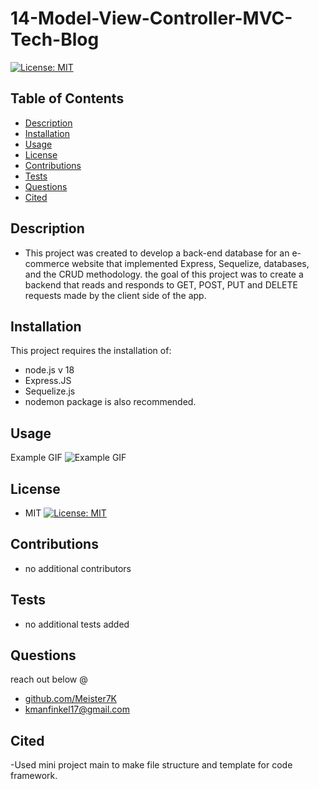 # 14-Model-View-Controller-MVC-Tech-Blog
[![License: MIT](https://img.shields.io/badge/License-MIT-yellow.svg)](https://opensource.org/licenses/MIT)

## Table of Contents
- [Description](#Description)
- [Installation](#Installation)
- [Usage](#Usage)
- [License](#License)
- [Contributions](#Contributions)
- [Tests](#Tests)
- [Questions](#Questions)
- [Cited](#Cited)

## Description
- This project was created to develop a back-end database for an e-commerce website that implemented Express, Sequelize, databases, and the CRUD methodology. the goal of this project was to create a backend that reads and responds to GET, POST, PUT and DELETE requests made by the client side of the app. 

## Installation
This project requires the installation of: 
- node.js v 18
- Express.JS
- Sequelize.js
- nodemon package is also recommended.

## Usage

Example GIF
![Example GIF](/assets/ecommerce.gif)

## License
- MIT
[![License: MIT](https://img.shields.io/badge/License-MIT-yellow.svg)](https://opensource.org/licenses/MIT)

## Contributions
- no additional contributors

## Tests
- no additional tests added

## Questions
reach out below @
- [github.com/Meister7K](github.com/Meister7K)
- kmanfinkel17@gmail.com

## Cited
-Used mini project main to make file structure and template for code framework.
